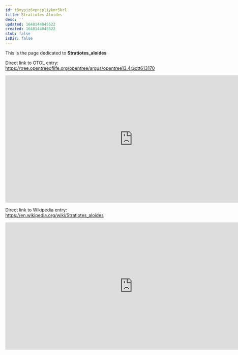 ```yaml
---
id: t8mypjz6xpnjpliykmr5krl
title: Stratiotes Aloides
desc: ''
updated: 1648144045522
created: 1648144045522
stub: false
isDir: false
---
```

This is the page dedicated to **Stratiotes_aloides**


Direct link to OTOL entry: https://tree.opentreeoflife.org/opentree/argus/opentree13.4@ott613170



<html>
    <body>
    <iframe src="https://tree.opentreeoflife.org/opentree/argus/opentree13.4@ott613170"
    width="800" height="400" frameborder="0" allowfullscreen> </iframe>
    </body>
</html>
    


Direct link to Wikipedia entry: https://en.wikipedia.org/wiki/Stratiotes_aloides



<html>
    <body>
    <iframe src="https://en.wikipedia.org/wiki/Stratiotes_aloides"
    width="800" height="400" frameborder="0" allowfullscreen> </iframe>
    </body>
</html>
    
